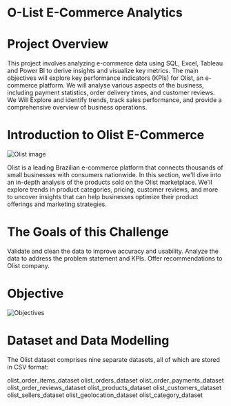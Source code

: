 # O-List E-Commerce Analytics
# Project Overview

This project involves analyzing e-commerce data using SQL, Excel, Tableau and Power BI to derive insights and visualize key metrics. The main objectives will explore key performance indicators (KPIs) for Olist, an e-commerce platform. We will analyse various aspects of the business, including payment statistics, order delivery times, and customer reviews.
We Will Explore and identify trends, track sales performance, and provide a comprehensive overview of business operations.

# Introduction to Olist E-Commerce
![Olist image](https://github.com/user-attachments/assets/4234099b-a7ff-4234-943a-1ad4db79f3df)

Olist is a leading Brazilian e-commerce platform that connects thousands of small businesses with consumers nationwide. In this section, we'll dive into an in-depth analysis of the products sold on the Olist marketplace. We'll explore trends in product categories, pricing, customer reviews, and more to uncover insights that can help businesses optimize their product offerings and marketing strategies.

# The Goals of this Challenge
Validate and clean the data to improve accuracy and usability.
Analyze the data to address the problem statement and KPIs.
Offer recommendations to Olist company.

# Objective

![Objectives](https://github.com/user-attachments/assets/76a8108f-0947-4ebe-b07a-c06a149558a7)

# Dataset and Data Modelling
The Olist dataset comprises nine separate datasets, all of which are stored in CSV format:

olist_order_items_dataset
olist_orders_dataset
olist_order_payments_dataset
olist_order_reviews_dataset
olist_products_dataset
olist_customers_dataset
olist_sellers_dataset
olist_geolocation_dataset
olist_category_dataset

